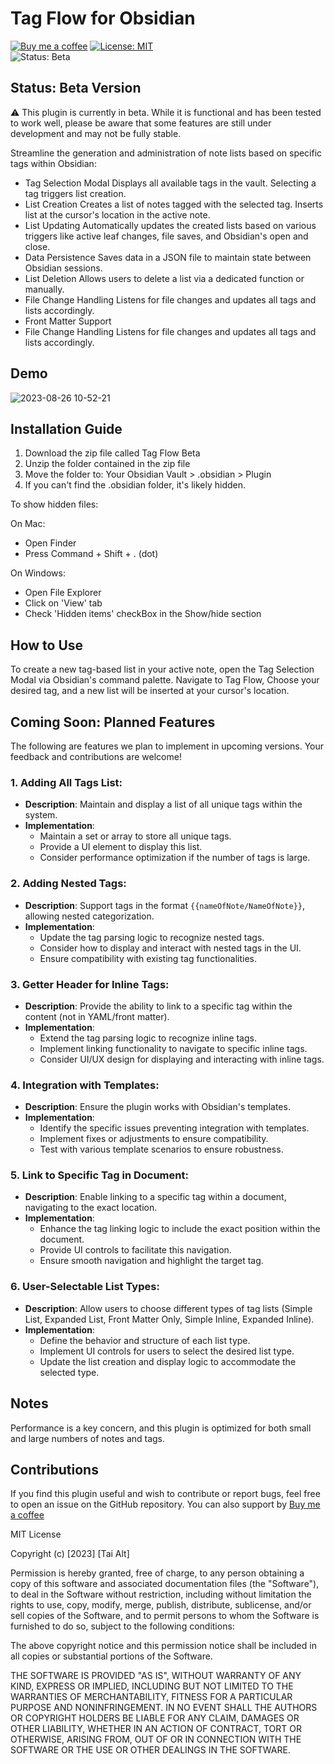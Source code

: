 # Tag Flow for Obsidian

[![Buy me a coffee](https://img.shields.io/badge/Buy%20me%20a%20coffee-Donate-yellow.svg)]( https://www.buymeacoffee.com/taialt )
[![License: MIT](https://img.shields.io/badge/License-MIT-yellow.svg)]( https://opensource.org/licenses/MIT )  
![Status: Beta](https://img.shields.io/badge/Status-Beta-orange)

## Status: Beta Version
:warning: This plugin is currently in beta. While it is functional and has been tested to work well, please be aware that some features are still under development and may not be fully stable.

Streamline the generation and administration of note lists based on specific tags within Obsidian:

- Tag Selection Modal
	  Displays all available tags in the vault.
	  Selecting a tag triggers list creation.
- List Creation
	  Creates a list of notes tagged with the selected tag.
	  Inserts list at the cursor's location in the active note.
- List Updating
	  Automatically updates the created lists based on various triggers like active leaf changes, file saves, and Obsidian's open and close.
- Data Persistence
	  Saves data in a JSON file to maintain state between Obsidian sessions.
- List Deletion
	  Allows users to delete a list via a dedicated function or manually.
- File Change Handling
	  Listens for file changes and updates all tags and lists accordingly.
- Front Matter Support
- File Change Handling
	  Listens for file changes and updates all tags and lists accordingly.

## Demo

![2023-08-26 10-52-21](https://github.com/Taialt97/Tag-Flow/assets/45160819/5346c595-ea93-446a-bc09-565237b24646)

## Installation Guide

1. Download the zip file called Tag Flow Beta
2. Unzip the folder contained in the zip file
3. Move the folder to: Your Obsidian Vault > .obsidian > Plugin
4. If you can't find the .obsidian folder, it's likely hidden.

To show hidden files:

On Mac:
- Open Finder
- Press Command + Shift + . (dot)

On Windows:
- Open File Explorer
- Click on 'View' tab
- Check 'Hidden items' checkBox in the Show/hide section

## How to Use

To create a new tag-based list in your active note, open the Tag Selection Modal via Obsidian's command palette.  Navigate to Tag Flow, Choose your desired tag, and a new list will be inserted at your cursor's location.

## Coming Soon: Planned Features

The following are features we plan to implement in upcoming versions. Your feedback and contributions are welcome!

### 1. Adding All Tags List:

- **Description**: Maintain and display a list of all unique tags within the system.
- **Implementation**:
    - Maintain a set or array to store all unique tags.
    - Provide a UI element to display this list.
    - Consider performance optimization if the number of tags is large.

### 2. Adding Nested Tags:

- **Description**: Support tags in the format `{{nameOfNote/NameOfNote}}`, allowing nested categorization.
- **Implementation**:
    - Update the tag parsing logic to recognize nested tags.
    - Consider how to display and interact with nested tags in the UI.
    - Ensure compatibility with existing tag functionalities.

### 3. Getter Header for Inline Tags:

- **Description**: Provide the ability to link to a specific tag within the content (not in YAML/front matter).
- **Implementation**:
    - Extend the tag parsing logic to recognize inline tags.
    - Implement linking functionality to navigate to specific inline tags.
    - Consider UI/UX design for displaying and interacting with inline tags.

### 4. Integration with Templates:

- **Description**: Ensure the plugin works with Obsidian's templates.
- **Implementation**:
    - Identify the specific issues preventing integration with templates.
    - Implement fixes or adjustments to ensure compatibility.
    - Test with various template scenarios to ensure robustness.

### 5. Link to Specific Tag in Document:

- **Description**: Enable linking to a specific tag within a document, navigating to the exact location.
- **Implementation**:
    - Enhance the tag linking logic to include the exact position within the document.
    - Provide UI controls to facilitate this navigation.
    - Ensure smooth navigation and highlight the target tag.

### 6. User-Selectable List Types:

- **Description**: Allow users to choose different types of tag lists (Simple List, Expanded List, Front Matter Only, Simple Inline, Expanded Inline).
- **Implementation**:
    - Define the behavior and structure of each list type.
    - Implement UI controls for users to select the desired list type.
    - Update the list creation and display logic to accommodate the selected type.

## Notes

Performance is a key concern, and this plugin is optimized for both small and large numbers of notes and tags.

## Contributions

If you find this plugin useful and wish to contribute or report bugs, feel free to open an issue on the GitHub repository.
You can also support by [Buy me a coffee](https://www.buymeacoffee.com/taialt)

MIT License

Copyright (c) [2023] [Tai Alt]

Permission is hereby granted, free of charge, to any person obtaining a copy
of this software and associated documentation files (the "Software"), to deal
in the Software without restriction, including without limitation the rights
to use, copy, modify, merge, publish, distribute, sublicense, and/or sell
copies of the Software, and to permit persons to whom the Software is
furnished to do so, subject to the following conditions:

The above copyright notice and this permission notice shall be included in all
copies or substantial portions of the Software.

THE SOFTWARE IS PROVIDED "AS IS", WITHOUT WARRANTY OF ANY KIND, EXPRESS OR
IMPLIED, INCLUDING BUT NOT LIMITED TO THE WARRANTIES OF MERCHANTABILITY,
FITNESS FOR A PARTICULAR PURPOSE AND NONINFRINGEMENT. IN NO EVENT SHALL THE
AUTHORS OR COPYRIGHT HOLDERS BE LIABLE FOR ANY CLAIM, DAMAGES OR OTHER
LIABILITY, WHETHER IN AN ACTION OF CONTRACT, TORT OR OTHERWISE, ARISING FROM,
OUT OF OR IN CONNECTION WITH THE SOFTWARE OR THE USE OR OTHER DEALINGS IN THE
SOFTWARE.
